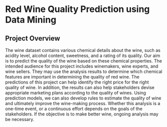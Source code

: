 # Red Wine Quality Prediction using Data Mining

## Project Overview

The wine dataset contains various chemical details about the wine, such as acidity level, alcohol content, sweetness, and a rating of its quality. Our aim is to predict the quality of the wine based on these chemical properties. 
The intended audience for this project includes winemakers, wine experts, and wine sellers. They may use the analysis results to determine which chemical features are important in determining the quality of red wine. 
The predictions of this project can help identify the right price for the right quality of wine. In addition, the results can also help stakeholders devise appropriate marketing plans according to the quality of wines. 
Using prediction models, we can also develop rules to estimate the quality of wine and ultimately improve the wine-making process. Whether this analysis is a one-time event, or a continuous effort depends on the goals of the stakeholders. If the objective is to make better wine, ongoing analysis may be necessary.

